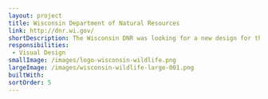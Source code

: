 ```yaml
---
layout: project
title: Wisconsin Department of Natural Resources
link: http://dnr.wi.gov/
shortDescription: The Wisconsin DNR was looking for a new design for their website that was modern and clean while still keeping a rugged look and feel.
responsibilities:
 - Visual Design
smallImage: /images/logo-wisconsin-wildlife.png
largeImage: /images/wisconsin-wildlife-large-001.png
builtWith:
sortOrder: 5
---
```

